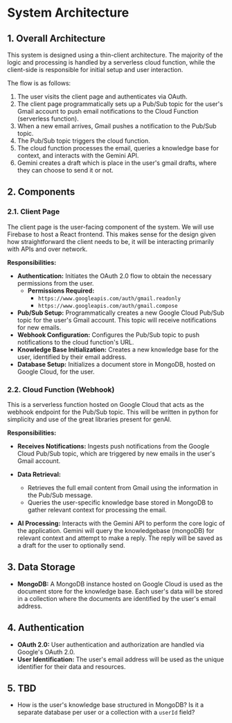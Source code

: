 # System Architecture

## 1. Overall Architecture

This system is designed using a thin-client architecture. The majority of the logic and processing is handled by a serverless cloud function, while the client-side is responsible for initial setup and user interaction.

The flow is as follows:
1.  The user visits the client page and authenticates via OAuth.
2.  The client page programmatically sets up a Pub/Sub topic for the user's Gmail account to push email notifications to the Cloud Function (serverless function).
3.  When a new email arrives, Gmail pushes a notification to the Pub/Sub topic.
4.  The Pub/Sub topic triggers the cloud function.
5.  The cloud function processes the email, queries a knowledge base for context, and interacts with the Gemini API.
6.  Gemini creates a draft which is place in the user's gmail drafts, where they can choose to send it or not.

## 2. Components

### 2.1. Client Page

The client page is the user-facing component of the system. We will use Firebase to host a React frontend. This makes sense for the design given how straightforward the client needs to be, it will be interacting primarily with APIs and over network.

**Responsibilities:**

*   **Authentication:** Initiates the OAuth 2.0 flow to obtain the necessary permissions from the user.
    *   **Permissions Required:**
        *   `https://www.googleapis.com/auth/gmail.readonly`
        *   `https://www.googleapis.com/auth/gmail.compose`
*   **Pub/Sub Setup:** Programmatically creates a new Google Cloud Pub/Sub topic for the user's Gmail account. This topic will receive notifications for new emails.
*   **Webhook Configuration:** Configures the Pub/Sub topic to push notifications to the cloud function's URL.
*   **Knowledge Base Initialization:** Creates a new knowledge base for the user, identified by their email address.
*   **Database Setup:** Initializes a document store in MongoDB, hosted on Google Cloud, for the user.

### 2.2. Cloud Function (Webhook)

This is a serverless function hosted on Google Cloud that acts as the webhook endpoint for the Pub/Sub topic. This will be written in python for simplicity and use of the great libraries present for genAI.


**Responsibilities:**

*   **Receives Notifications:** Ingests push notifications from the Google Cloud Pub/Sub topic, which are triggered by new emails in the user's Gmail account.

*   **Data Retrieval:**
    *   Retrieves the full email content from Gmail using the information in the Pub/Sub message.
    *   Queries the user-specific knowledge base stored in MongoDB to gather relevant context for processing the email.

*   **AI Processing:** Interacts with the Gemini API to perform the core logic of the application. Gemini will query the knowledgebase (mongoDB) for relevant context and attempt to make a reply. The reply will be saved as a draft for the user to optionally send.

## 3. Data Storage

*   **MongoDB:** A MongoDB instance hosted on Google Cloud is used as the document store for the knowledge base. Each user's data will be stored in a collection where the documents are identified by the user's email address.

## 4. Authentication

*   **OAuth 2.0:** User authentication and authorization are handled via Google's OAuth 2.0.
*   **User Identification:** The user's email address will be used as the unique identifier for their data and resources.

## 5. TBD

*   How is the user's knowledge base structured in MongoDB? Is it a separate database per user or a collection with a `userId` field?